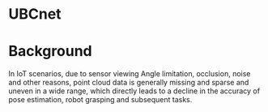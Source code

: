 # UBCnet
# Background
In IoT scenarios, due to sensor viewing Angle limitation, occlusion, noise and other reasons, point cloud data is generally missing and sparse and uneven in a wide range, which directly leads to a decline in the accuracy of pose estimation, robot grasping and subsequent tasks.
